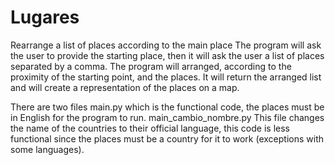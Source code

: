 # Lugares
Rearrange a list of places according to the main place
The program will ask the user to provide the starting place, then it will ask the user a list of places separated by a comma. 
The program will arranged, according to the proximity of the starting point, and the places. 
It will return the arranged list and will create a representation of the places on a map.

There are two files
main.py which is the functional code, the places must be in English for the program to run. 
main_cambio_nombre.py This file changes the name of the countries to their official language, this code is less functional since the places must
be a country for it to work (exceptions with some languages). 
